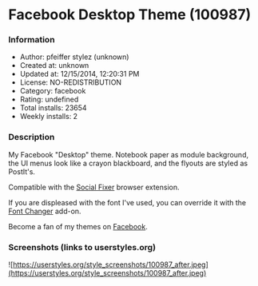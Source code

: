 # Facebook Desktop Theme (100987)

### Information
- Author: pfeiffer stylez (unknown)
- Created at: unknown
- Updated at: 12/15/2014, 12:20:31 PM
- License: NO-REDISTRIBUTION
- Category: facebook
- Rating: undefined
- Total installs: 23654
- Weekly installs: 2


### Description
My Facebook "Desktop" theme. Notebook paper as module background, the UI menus look like a crayon blackboard, and the flyouts are styled as PostIt's. 

Compatible with the <a href="http://www.socialfixer.com">Social Fixer</a> browser extension.

If you are displeased with the font I've used, you can override it with the <a href="https://userstyles.org/styles/105066/desktop-theme-font-changer">Font Changer</a> add-on.

Become a fan of my themes on <a href="http://www.facebook.com/pages/Pfeiffer-Stylez-Customizing/527617100589433">Facebook</a>.


### Screenshots (links to userstyles.org)
![https://userstyles.org/style_screenshots/100987_after.jpeg](https://userstyles.org/style_screenshots/100987_after.jpeg)


